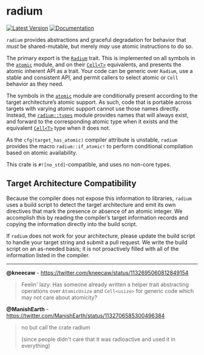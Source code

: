 # radium

[![Latest Version][version_img]][crate_link]
[![Documentation][docs_img]][docs_link]

`radium` provides abstractions and graceful degradation for behavior that *must*
be shared-mutable, but merely *may* use atomic instructions to do so.

The primary export is the [`Radium`] trait. This is implemented on all symbols
in the [`atomic`] module, and on their [`Cell<T>`] equivalents, and presents the
atomic inherent API as a trait. Your code can be generic over `Radium`, use a
stable and consistent API, and permit callers to select atomic or `Cell`
behavior as they need.

The symbols in the [`atomic`] module are conditionally present according to the
target architecture’s atomic support. As such, code that is portable across
targets with varying atomic support cannot use those names directly. Instead,
the [`radium::types`] module provides names that will always exist, and forward
to the corresponding atomic type when it exists and the equivalent [`Cell<T>`]
type when it does not.

As the `cfg(target_has_atomic)` compiler attribute is unstable, `radium`
provides the macro `radium::if_atomic!` to perform conditional compilation based
on atomic availability.

This crate is `#![no_std]`-compatible, and uses no non-core types.

## Target Architecture Compatibility

Because the compiler does not expose this information to libraries, `radium`
uses a build script to detect the target architecture and emit its own
directives that mark the presence or absence of an atomic integer. We accomplish
this by reading the compiler’s target information records and copying the
information directly into the build script.

If `radium` does not work for your architecture, please update the build script
to handle your target string and submit a pull request. We write the build
script on an as-needed basis; it is not proactively filled with all of the
information listed in the compiler.

---

**@kneecaw** - <https://twitter.com/kneecaw/status/1132695060812849154>
> Feelin' lazy: Has someone already written a helper trait abstracting
> operations over `AtomicUsize` and `Cell<usize>` for generic code which may
> not care about atomicity?

**@ManishEarth** - <https://twitter.com/ManishEarth/status/1132706585300496384>
> no but call the crate radium
>
> (since people didn't care that it was radioactive and used it in everything)

<!-- Badges -->
[crate_link]: https://crates.io/crates/raidum "Crates.io package"
[docs_img]: https://docs.rs/radium/badge.svg "Radium documentation badge"
[docs_link]: https://docs.rs/radium "Radium documentation"
[version_img]: https://img.shields.io/crates/v/radium.svg "Radium version badge"
[`Cell<T>`]: https://doc.rust-lang.org/core/cell/struct.Cell.html
[`Radium`]: https://docs.rs/radium/latest/radium/trait.Radium.html
[`atomic`]: https://doc.rust-lang.org/core/sync/atomic
[`radium::types`]: https://docs.rs/radium/latest/radium/types
